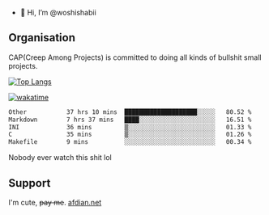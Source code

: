 - 👋 Hi, I’m @woshishabii

## Organisation

CAP(Creep Among Projects) is committed to doing all kinds of bullshit small projects.

[![Top Langs](https://github-readme-stats.vercel.app/api/top-langs/?username=woshishabii&layout=compact)](https://github.com/anuraghazra/github-readme-stats)

[![wakatime](https://wakatime.com/badge/user/34d02784-acc1-4a16-82d7-33fdb53c4ed6.svg)](https://wakatime.com/@34d02784-acc1-4a16-82d7-33fdb53c4ed6)


<!--START_SECTION:waka-->

```txt
Other           37 hrs 10 mins  ████████████████████░░░░░   80.52 %
Markdown        7 hrs 37 mins   ████░░░░░░░░░░░░░░░░░░░░░   16.51 %
INI             36 mins         ▒░░░░░░░░░░░░░░░░░░░░░░░░   01.33 %
C               35 mins         ▒░░░░░░░░░░░░░░░░░░░░░░░░   01.26 %
Makefile        9 mins          ░░░░░░░░░░░░░░░░░░░░░░░░░   00.34 %
```

<!--END_SECTION:waka-->

Nobody ever watch this shit lol

## Support
I'm cute, ~~pay me~~.
[afdian.net](https://afdian.com/a/woshishabi)

<!---
woshishabii/woshishabii is a ✨ special ✨ repository because its `README.md` (this file) appears on your GitHub profile.
You can click the Preview link to take a look at your changes.
--->

